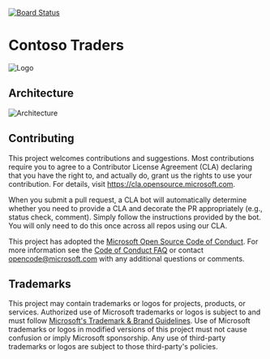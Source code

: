 [![Board Status](https://dev.azure.com/aiw-devops/221166f3-9203-445b-98b6-8346da271d8b/8beda8d0-c7e0-42af-9ccd-8e3d9e5448f6/_apis/work/boardbadge/a6ad2f21-ad3b-4d0c-aac4-737309e0df43)](https://dev.azure.com/aiw-devops/221166f3-9203-445b-98b6-8346da271d8b/_boards/board/t/8beda8d0-c7e0-42af-9ccd-8e3d9e5448f6/Microsoft.RequirementCategory)
# Contoso Traders

![Logo](./docs/images/logo-1280x640.png)

##  Architecture 

![Architecture](./docs/architecture/contoso-traders-enhancements.drawio.png)


## Contributing

This project welcomes contributions and suggestions.  Most contributions require you to agree to a
Contributor License Agreement (CLA) declaring that you have the right to, and actually do, grant us
the rights to use your contribution. For details, visit https://cla.opensource.microsoft.com.

When you submit a pull request, a CLA bot will automatically determine whether you need to provide
a CLA and decorate the PR appropriately (e.g., status check, comment). Simply follow the instructions
provided by the bot. You will only need to do this once across all repos using our CLA.

This project has adopted the [Microsoft Open Source Code of Conduct](https://opensource.microsoft.com/codeofconduct/).
For more information see the [Code of Conduct FAQ](https://opensource.microsoft.com/codeofconduct/faq/) or
contact [opencode@microsoft.com](mailto:opencode@microsoft.com) with any additional questions or comments.

## Trademarks

This project may contain trademarks or logos for projects, products, or services. Authorized use of Microsoft 
trademarks or logos is subject to and must follow 
[Microsoft's Trademark & Brand Guidelines](https://www.microsoft.com/en-us/legal/intellectualproperty/trademarks/usage/general).
Use of Microsoft trademarks or logos in modified versions of this project must not cause confusion or imply Microsoft sponsorship.
Any use of third-party trademarks or logos are subject to those third-party's policies.

